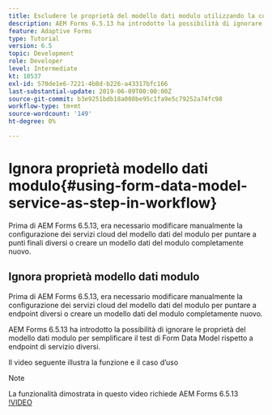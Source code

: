 ```yaml
---
title: Escludere le proprietà del modello dati modulo utilizzando la configurazione OSGi
description: AEM Forms 6.5.13 ha introdotto la possibilità di ignorare le proprietà del modello dati del modulo per facilitare la verifica di un modello dati del modulo rispetto a endpoint diversi.
feature: Adaptive Forms
type: Tutorial
version: 6.5
topic: Development
role: Developer
level: Intermediate
kt: 10537
exl-id: 570de1e6-7221-4b8d-b226-a43317bfc166
last-substantial-update: 2019-06-09T00:00:00Z
source-git-commit: b3e9251bdb18a008be95c1fa9e5c79252a74fc98
workflow-type: tm+mt
source-wordcount: '149'
ht-degree: 0%

---
```


# Ignora proprietà modello dati modulo{#using-form-data-model-service-as-step-in-workflow}

Prima di AEM Forms 6.5.13, era necessario modificare manualmente la configurazione dei servizi cloud del modello dati del modulo per puntare a punti finali diversi o creare un modello dati del modulo completamente nuovo.

## Ignora proprietà modello dati modulo

Prima di AEM Forms 6.5.13, era necessario modificare manualmente la configurazione dei servizi cloud del modello dati del modulo per puntare a endpoint diversi o creare un modello dati del modulo completamente nuovo.

AEM Forms 6.5.13 ha introdotto la possibilità di ignorare le proprietà del modello dati modulo per semplificare il test di Form Data Model rispetto a endpoint di servizio diversi.

Il video seguente illustra la funzione e il caso d’uso

>[!NOTE]
>La funzionalità dimostrata in questo video richiede AEM Forms 6.5.13
>[!VIDEO](https://video.tv.adobe.com/v/343762?quality=12&learn=on)
